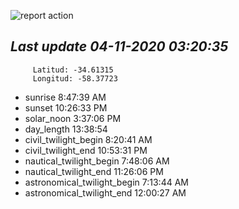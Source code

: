 ![report action](https://github.com/matiasz8/actions-for-reports/workflows/report%20action/badge.svg?branch=develop) 


## *****Last update 04-11-2020 03:20:35*****



		 Latitud: -34.61315
		 Longitud: -58.37723

 - sunrise 	 8:47:39 AM
 - sunset 	 10:26:33 PM
 - solar_noon 	 3:37:06 PM
 - day_length 	 13:38:54
 - civil_twilight_begin 	 8:20:41 AM
 - civil_twilight_end 	 10:53:31 PM
 - nautical_twilight_begin 	 7:48:06 AM
 - nautical_twilight_end 	 11:26:06 PM
 - astronomical_twilight_begin 	 7:13:44 AM
 - astronomical_twilight_end 	 12:00:27 AM
